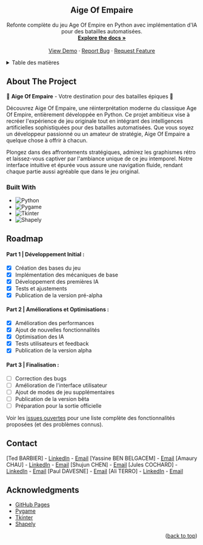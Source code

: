<a name="readme-top"></a>

<!-- PROJECT LOGO -->
<br />
<div align="center">
  <h2 align="center">Aige Of Empaire</h2>

  <p align="center">
    Refonte complète du jeu Age Of Empire en Python avec implémentation d'IA pour des batailles automatisées.
    <br />
    <a href="https://github.com/Project-INSA-3A-STI-AIge-of-Empaire/Projet_Aige_Of_EmpAIre/index.html"><strong>Explore the docs »</strong></a>
    <br />
    <br />
    <a href="https://github.com/Project-INSA-3A-STI-AIge-of-Empaire/Projet_Aige_Of_EmpAIre">View Demo</a>
    ·
    <a href="https://github.com/Project-INSA-3A-STI-AIge-of-Empaire/Projet_Aige_Of_EmpAIre/issues">Report Bug</a>
    ·
    <a href="https://github.com/Project-INSA-3A-STI-AIge-of-Empaire/Projet_Aige_Of_EmpAIre/issues">Request Feature</a>
  </p>
</div>

<!-- TABLE OF CONTENTS -->
<details>
  <summary>Table des matières</summary>
  <ol>
    <li>
      <a href="#about-the-project">About The Project</a>
      <ul>
        <li><a href="#built-with">Built With</a></li>
      </ul>
    </li>
    <li><a href="#roadmap">Roadmap</a></li>
    <li><a href="#contact">Contact</a></li>
    <li><a href="#acknowledgments">Acknowledgments</a></li>
  </ol>
</details>

<!-- ABOUT THE PROJECT -->
## About The Project

🌟 **Aige Of Empaire** - Votre destination pour des batailles épiques 🌟

Découvrez Aige Of Empaire, une réinterprétation moderne du classique Age Of Empire, entièrement développée en Python. Ce projet ambitieux vise à recréer l'expérience de jeu originale tout en intégrant des intelligences artificielles sophistiquées pour des batailles automatisées. Que vous soyez un développeur passionné ou un amateur de stratégie, Aige Of Empaire a quelque chose à offrir à chacun.

Plongez dans des affrontements stratégiques, admirez les graphismes rétro et laissez-vous captiver par l'ambiance unique de ce jeu intemporel. Notre interface intuitive et épurée vous assure une navigation fluide, rendant chaque partie aussi agréable que dans le jeu original.

### Built With

* ![Python][python.com]
* ![Pygame][pygame.com]
* ![Tkinter][tkinter.com]
* ![Shapely][shapely.com]

<!-- ROADMAP -->
## Roadmap

#### Part 1 | Développement Initial :

- [x] Création des bases du jeu
- [x] Implémentation des mécaniques de base
- [x] Développement des premières IA
- [x] Tests et ajustements
- [x] Publication de la version pré-alpha

#### Part 2 | Améliorations et Optimisations :

- [x] Amélioration des performances
- [x] Ajout de nouvelles fonctionnalités
- [x] Optimisation des IA
- [x] Tests utilisateurs et feedback
- [x] Publication de la version alpha

#### Part 3 | Finalisation :

- [ ] Correction des bugs
- [ ] Amélioration de l'interface utilisateur
- [ ] Ajout de modes de jeu supplémentaires
- [ ] Publication de la version bêta
- [ ] Préparation pour la sortie officielle

Voir les [issues ouvertes](https://github.com/Project-INSA-3A-STI-AIge-of-Empaire/Projet_Aige_Of_EmpAIre/issues) pour une liste complète des fonctionnalités proposées (et des problèmes connus).

<!-- CONTACT -->
## Contact

[Ted BARBIER] - [LinkedIn](https://www.linkedin.com/in/ted-barbier) - [Email](mailto:[ted.barbier@insa-cvl.fr])
[Yassine BEN BELGACEM] - [Email](mailto:[yassine.ben_belgacem@insa-cvl.fr])
[Amaury CHAU] - [LinkedIn](https://www.linkedin.com/in/amaury-chau-601093306) - [Email](mailto:[amaury.chau@insa-cvl.fr])
[Shujun CHEN]  - [Email](mailto:[shujun.chen@insa-cvl.fr])
[Jules COCHARD] - [LinkedIn](https://www.linkedin.com/in/jules-cochard-835180335) - [Email](mailto:[jules.cochard@insa-cvl.fr])
[Paul DAVESNE]  - [Email](mailto:[paul.davesne@insa-cvl.fr])
[Ali TERRO] - [LinkedIn](https://www.linkedin.com/in/ali-terro) - [Email](mailto:[ali.terro@insa-cvl.fr])


<!-- ACKNOWLEDGMENTS -->
## Acknowledgments

* [GitHub Pages](https://pages.github.com)
* [Pygame](https://www.pygame.org/news)
* [Tkinter](https://docs.python.org/3/library/tkinter.html)
* [Shapely](https://shapely.readthedocs.io/en/stable/manual.html)

<p align="right">(<a href="#readme-top">back to top</a>)</p>

<!-- MARKDOWN LINKS & IMAGES -->
[python.com]: https://img.shields.io/badge/python-3670A0?style=for-the-badge&logo=python&logoColor=ffdd54
[pygame.com]: https://img.shields.io/badge/pygame-ff69b4?style=for-the-badge&logo=pygame&logoColor=white
[tkinter.com]: https://img.shields.io/badge/tkinter-0078D6?style=for-the-badge&logo=tkinter&logoColor=white
[shapely.com]: https://img.shields.io/badge/shapely-0078D6?style=for-the-badge&logo=shapely&logoColor=white
